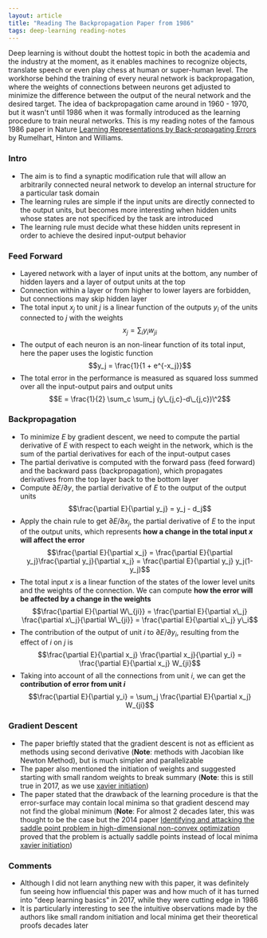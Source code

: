 ```yaml
---
layout: article
title: "Reading The Backpropagation Paper from 1986"
tags: deep-learning reading-notes
---
```

Deep learning is without doubt the hottest topic in both the academia and the industry at the moment, as it enables machines to recognize objects, translate speech or even play chess at human or super-human level. The workhorse behind the training of every neural network is backpropagation, where the weights of connections between neurons get adjusted to minimize the difference between the output of the neural network and the desired target. The idea of backpropagation came around in 1960 - 1970, but it wasn't until 1986 when it was formally introduced as the learning procedure to train neural networks. This is my reading notes of the famous 1986 paper in Nature [Learning Representations by Back-propagating Errors](https://www.iro.umontreal.ca/~vincentp/ift3395/lectures/backprop_old.pdf) by Rumelhart, Hinton and Williams. 

<!--more-->

### Intro
- The aim is to find a synaptic modification rule that will allow an arbitrarily connected neural network to develop an internal structure for a particular task domain
- The learning rules are simple if the input units are directly connected to the output units, but becomes more interesting when hidden units whose states are not specificed by the task are introduced
- The learning rule must decide what these hidden units represent in order to achieve the desired input-output behavior

### Feed Forward
- Layered network with a layer of input units at the bottom, any number of hidden layers and a layer of output units at the top
- Connection within a layer or from higher to lower layers are forbidden, but connections may skip hidden layer
- The total input $x_j$ to unit $j$ is a linear function of the outputs $y_i$ of the units connected to $j$ with the weights
$$x_j = \sum_i y_i w_{ji}$$
- The output of each neuron is an non-linear function of its total input, here the paper uses the logistic function
$$y_j = \frac{1}{1 + e^{-x_j}}$$
- The total error in the performance is measured as squared loss summed over all the input-output pairs and output units 
$$E = \frac{1}{2} \sum_c \sum_j (y\_{j,c}-d\_{j,c})\^2$$
### Backpropagation
- To minimize $E$ by gradient descent, we need to compute the partial derivative of $E$ with respect to each weight in the network, which is the sum of the partial derivatives for each of the input-output cases
- The partial derivative is computed with the forward pass (feed forward) and the backward pass (backpropagation), which propagates derivatives from the top layer back to the bottom layer
- Compute $\partial E/\partial y$, the partial derivative of $E$ to the output of the output units
$$\frac{\partial E}{\partial y_j} = y_j - d_j$$
- Apply the chain rule to get $\partial E/\partial x_j$, the partial derivative of $E$ to the input of the output units, which represents **how a change in the total input $x$ will affect the error**
$$\frac{\partial E}{\partial x_j} = \frac{\partial E}{\partial y_j}\frac{\partial y_j}{\partial x_j} = \frac{\partial E}{\partial y_j} y_j(1-y_j)$$
- The total input $x$ is a linear function of the states of the lower level units and the weights of the connection. We can compute **how the error will be affected by a change in the weights**
$$\frac{\partial E}{\partial W\_{ji}} = \frac{\partial E}{\partial x\_j} \frac{\partial x\_j}{\partial W\_{ji}} = \frac{\partial E}{\partial x\_j} y\_i$$
- The contribution of the output of unit $i$ to $\partial E/\partial y_i$, resulting from the effect of $i$ on $j$ is
$$\frac{\partial E}{\partial x_j} \frac{\partial x_j}{\partial y_i} = \frac{\partial E}{\partial x_j} W_{ji}$$
- Taking into account of all the connections from unit $i$, we can get the **contribution of error from unit $i$**
$$\frac{\partial E}{\partial y_i} = \sum_j \frac{\partial E}{\partial x_j} W_{ji}$$

### Gradient Descent
- The paper brieftly stated that the gradient descent is not as efficient as methods using second derivative (**Note**: methods with Jacobian like Newton Method), but is much simpler and parallelizable
- The paper also mentioned the initiation of weights and suggested starting with small random weights to break summary (**Note**: this is still true in 2017, as we use [xavier initiation](http://andyljones.tumblr.com/post/110998971763/an-explanation-of-xavier-initialization))
- The paper stated that the drawback of the learning procedure is that the error-surface may contain local minima so that gradient descend may not find the global minimum (**Note**: For almost 2 decades later, this was thought to be the case but the 2014 paper [Identifying and attacking the saddle point problem in high-dimensional non-convex optimization](https://arxiv.org/abs/1406.2572) proved that the problem is actually saddle points instead of local minima [xavier initiation](http://andyljones.tumblr.com/post/110998971763/an-explanation-of-xavier-initialization))

### Comments
- Although I did not learn anything new with this paper, it was definitely fun seeing how influencial this paper was and how much of it has turned into "deep learning basics" in 2017, while they were cutting edge in 1986
- It is particularly interesting to see the intuitive observations made by the authors like small random initiation and local minima get their theoretical proofs decades later
